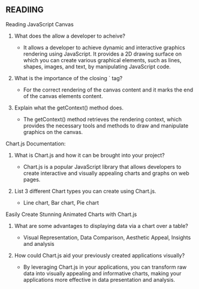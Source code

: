 ## READIING 
Reading
JavaScript Canvas

1. What does the <canvas> allow a developer to acheive?
    * It allows a developer to achieve dynamic and interactive graphics rendering using JavaScript. It provides a 2D drawing surface on which you can create various graphical elements, such as lines, shapes, images, and text, by manipulating JavaScript code.

2. What is the importance of the closing `</canvas> tag?
    * For the correct rendering of the canvas content and it marks the end of the canvas elements content.

3. Explain what the getContext() method does.
    * The getContext() method retrieves the rendering context, which provides the necessary tools and methods to draw and manipulate graphics on the canvas.

Chart.js Documentation:

1. What is Chart.js and how it can be brought into your project?
    * Chart.js is a popular JavaScript library that allows developers to create interactive and visually appealing charts and graphs on web pages.

2. List 3 different Chart types you can create using Chart.js.
    * Line chart, Bar chart, Pie chart

Easily Create Stunning Animated Charts with Chart.js

1. What are some advantages to displaying data via a chart over a table?
    * Visual Representation, Data Comparison, Aesthetic Appeal, Insights and analysis

2. How could Chart.js aid your previously created applications visually?
    * By leveraging Chart.js in your applications, you can transform raw data into visually appealing and informative charts, making your applications more effective in data presentation and analysis.


